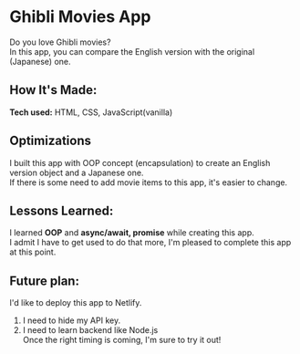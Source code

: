 # Ghibli Movies App

Do you love Ghibli movies?  
In this app, you can compare the English version with the original (Japanese) one.

## How It's Made:

**Tech used:** HTML, CSS, JavaScript(vanilla)

## Optimizations
I built this app with OOP concept (encapsulation) to create an English version object and a Japanese one.  
If there is some need to add movie items to this app, it's easier to change.

## Lessons Learned:

I learned **OOP** and **async/await, promise** while creating this app.  
I admit I have to get used to do that more, I'm pleased to complete this app at this point.

## Future plan:

I'd like to deploy this app to Netlify.
1. I need to hide my API key.
2. I need to learn backend like Node.js  
Once the right timing is coming, I'm sure to try it out!
